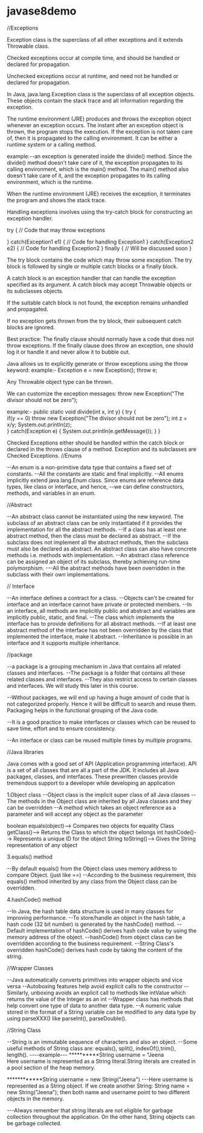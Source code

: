 # javase8demo
//Exceptions

Exception class is the superclass of all other exceptions and it extends Throwable class.

Checked exceptions occur at compile time, and should be handled or declared for propagation.

Unchecked exceptions occur at runtime, and need not be handled or declared for propagation.

In Java, java.lang.Exception class is the superclass of all exception objects. These objects contain the stack trace and all information regarding the exception.

The runtime environment (JRE) produces and throws the exception object whenever an exception occurs. The instant after an exception object is thrown, the program stops the execution. If the exception is not taken care of, then it is propagated to the calling environment. It can be either a runtime system or a calling method.

example:--an exception is generated inside the divide() method. Since the divide() method doesn't take care of it, the exception propagates to its calling environment, which is the main() method. The main() method also doesn't take care of it, and the exception propagates to its calling environment, which is the runtime.

When the runtime environment (JRE) receives the exception, it terminates the program and shows the stack trace.

Handling exceptions involves using the try-catch block for constructing an exception handler.

try {
    // Code that may throw exceptions
  
 
}
catch(Exception1 e1) {
    // Code for handling Exception1
}
catch(Exception2 e2) {
    // Code for handling Exception2
}
finally {
    // Will be discussed soon
}

The try block contains the code which may throw some exception. The try block is followed by single or multiple catch blocks or a finally block.

A catch block is an exception handler that can handle the exception specified as its argument. A catch block may accept Throwable objects or its subclasses objects.

If the suitable catch block is not found, the exception remains unhandled and propagated.

If no exception gets thrown from the try block, their subsequent catch blocks are ignored.

Best practice: The finally clause should normally have a code that does not throw exceptions. If the finally clause does throw an exception, one should log it or handle it and never allow it to bubble out.

Java allows us to explicitly generate or throw exceptions using the throw keyword:
example:-
Exception e = new Exception();
throw e;

Any  Throwable object type can be thrown.

We can customize the exception messages:
throw new Exception("The divisor should not be zero"); 

example:-
public static void divide(int x, int y) {
       try {       
           if(y == 0)
           throw new Exception("The divisor should not be zero");
           int z = x/y;
           System.out.println(z);   
       }
       catch(Exception e) {
           System.out.println(e.getMessage()); 
       }
}

Checked Exceptions either should be handled within the catch block or declared in the throws clause of a method. Exception and its subclasses are Checked Exceptions.
//Enums

--An enum is a non-primitive data type that contains a fixed set of constants.
--All the constants are static and final implicitly.
--All enums implicitly extend java.lang.Enum class.
Since enums are reference data types, like class or interface, and hence, --we can define constructors, methods, and variables in an enum.


//Abstract

--An abstract class cannot be instantiated using the new keyword.
The subclass of an abstract class can be only instantiated if it provides the implementation for all the abstract methods.
--If a class has at least one abstract method, then the class must be declared as abstract.
--If the subclass does not implement all the abstract methods, then the subclass must also be declared as abstract.
An abstract class can also have concrete methods i.e. methods with implementation.
--An abstract class reference can be assigned an object of its subclass, thereby achieving run-time polymorphism.
---All the abstract methods have been overridden in the subclass with their own implementations.


// Interface

--An interface defines a contract for a class.
--Objects can't be created for interface and an interface cannot have private or protected members.
--In an interface, all methods are implicitly public and abstract and variables are implicitly public, static, and final.
--The class which implements the interface has to provide definitions for all abstract methods.
 --If at least one abstract method of the interface has not been overridden by the class that implemented the interface, make it abstract.
--Inheritance is possible in an interface and it supports multiple inheritance.


//package

--a package is a grouping mechanism in Java that contains all related classes and interfaces.
--The package is a folder that contains all these related classes and interfaces.
--They also restrict access to certain classes and interfaces. We will study this later in this course.

--Without packages, we will end up having a huge amount of code that is not categorized properly. Hence it will be difficult to search and reuse them. Packaging helps in the functional grouping of the Java code.

--It is a good practice to make interfaces or classes which can be reused to save time, effort and to ensure consistency.

--An interface or class can be reused multiple times by multiple programs.


//Java libraries

Java comes with a good set of API (Application programming interface). API is a set of all classes that are all a part of the JDK. It includes all Java packages, classes, and interfaces. These prewritten classes provide tremendous support to a developer while developing an application

1.Object class
--Object class is the implicit super class of all Java classes
--The methods in the Object class are inherited by all Java classes and they can be overridden
--A method which takes an object reference as a parameter and will accept any object as the parameter

boolean equals(object)-->	Compares two objects for equality
Class getClass()-->	Returns the Class to which the object belongs
int hashCode()-->	Represents a unique ID for the object
String toString()-->	Gives the String representation of any object


3.equals() method


--By default equals() from the Object class uses memory address to compare Object. (just like ==)
--According to the business requirement, this equals() method inherited by any class from the Object class can be overridden.

4.hashCode() method

--In Java, the hash table data structure is used in many classes for improving performance.
--To store/handle an object in the hash table, a hash code (32 bit number) is generated by the hashCode() method.
--Default implementation of hashCode() derives hash code value by using the memory address of the object.
--hashCode() from object class can be overridden according to the business requirement.
--String Class's overridden hashCode() derives hash code by taking the content of the string.


//Wrapper Classes

--Java automatically converts primitives into wrapper objects and vice versa
--Autoboxing features help avoid explicit calls to the constructor
--Similarly, unboxing avoids an explicit call to methods like intValue which returns the value of the Integer as an int
--Wrapper class has methods that help convert one type of data to another data type.
--A numeric value stored in the format of a String variable can be modified to any data type by using parseXXX() like parseInt(), parseDouble().

//String Class

--String is an immutable sequence of characters and also an object.
--Some useful methods of String class are: equals(), split(), indexOf(),trim(), length().
----example---
**********String username = "Jeena  
Here username is represented as a String literal.String literals are created in a pool section of the heap memory.

************String username = new String("Jeena")
---Here username is represented as a String object. If we create another String: String name = new String("Jeena"); then both name and username point to two different objects in the memory.

---Always remember that string literals are not eligible for garbage collection throughout the application. On the other hand, String objects can be garbage collected.


